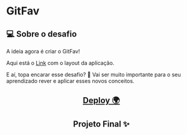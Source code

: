 # GitFav

## 💻 Sobre o desafio

A ideia agora é criar o GitFav!

Aqui está o <a href="https://www.figma.com/file/l83jCmkorHizqOlqt8rvZT/Desafios-Explorer-GitFav-Copy-Copy?fuid=898353788594948752">Link</a> com o layout da aplicação.

E aí, topa encarar esse desafio? 💜
Vai ser muito importante para o seu aprendizado rever e aplicar esses novos conceitos.

<h2 align="center"><a href="">Deploy 🌍</a></h2>
<h2 align="center"> Projeto Final ✨</h2>
